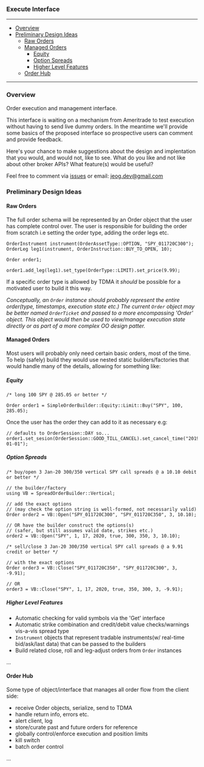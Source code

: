### Execute Interface
- - -
- [Overview](#overview)
- [Preliminary Design Ideas](#preliminary-design-ideas)
   - [Raw Orders](#raw-orders)
   - [Managed Orders](#managed-orders)
      - [Equity](#equity)
      - [Option Spreads](#option-spreads)
      - [Higher Level Features](#higher-level-features)
   - [Order Hub](#order-hub)
- - -

### Overview

Order execution and management interface. 

This interface is waiting on a mechanism from Ameritrade to test execution without having to send live dummy orders. In the meantime we'll provide some basics of the proposed interface so prospective users can comment and provide feedback.

Here's your chance to make suggestions about the design and implentation that you would, and would not, like to see. What do you like and not like about other broker APIs? What feature(s) would be useful?

Feel free to comment via [issues](https://github.com/jeog/TDAmeritradeAPI/issues/1) or email: jeog.dev@gmail.com

### Preliminary Design Ideas

#### Raw Orders

The full order schema will be represented by an Order object that the user has complete control over. The user is responsible for building the order from scratch i.e setting the order type, adding the order legs etc.

```
OrderInstrument instrument(OrderAssetType::OPTION, "SPY_011720C300");
OrderLeg leg1(instrument, OrderInstruction::BUY_TO_OPEN, 10);

Order order1; 

order1.add_leg(leg1).set_type(OrderType::LIMIT).set_price(9.99);
```

If a specific order type is allowed by TDMA it *should* be possible for a motivated user to build it this way.

*Conceptually, an ```Order``` instance should probably represent the entire order(type, timestamps, execution state etc.) The current ```Order``` object may be better named ```OrderTicket``` and passed to a more encompassing 'Order' object. This object would then be used to view/manage execution state directly or as part of a more complex OO design patter.*

#### Managed Orders

Most users will probably only need certain basic orders, most of the time. To help (safely) build they would use nested static builders/factories that would handle many of the details, allowing for something like:

##### Equity 
```
/* long 100 SPY @ 285.05 or better */

Order order1 = SimpleOrderBuilder::Equity::Limit::Buy("SPY", 100, 285.05);
```

Once the user has the order they can add to it as necessary e.g:
```
// defaults to OrderSession::DAY so...
order1.set_sesion(OrderSession::GOOD_TILL_CANCEL).set_cancel_time("2019-01-01");
```

##### Option Spreads
```
/* buy/open 3 Jan-20 300/350 vertical SPY call spreads @ a 10.10 debit or better */

// the builder/factory
using VB = SpreadOrderBuilder::Vertical;

// add the exact options 
// (may check the option string is well-formed, not necessarily valid)
Order order2 = VB::Open("SPY_011720C300", "SPY_011720C350", 3, 10.10);

// OR have the builder construct the options(s) 
// (safer, but still assumes valid date, strikes etc.)
order2 = VB::Open("SPY", 1, 17, 2020, true, 300, 350, 3, 10.10);
```
```
/* sell/close 3 Jan-20 300/350 vertical SPY call spreads @ a 9.91 credit or better */

// with the exact options
Order order3 = VB::Close("SPY_011720C350", "SPY_011720C300", 3, -9.91);

// OR
order3 = VB::Close("SPY", 1, 17, 2020, true, 350, 300, 3, -9.91);
```

##### Higher Level Features

- Automatic checking for valid symbols via the 'Get' interface
- Automatic strike combination and credit/debit value checks/warnings vis-a-vis spread type
- ```Instrument``` objects that represent tradable instruments(w/ real-time bid/ask/last data) that can be passed to the builders
- Build related close, roll and leg-adjust orders from ```Order``` instances

...

#### Order Hub

Some type of object/interface that manages all order flow from the client side:
- receive Order objects, serialize, send to TDMA
- handle return info, errors etc.
- alert client, log 
- store/curate past and future orders for reference
- globally control/enforce execution and position limits 
- kill switch
- batch order control

...




